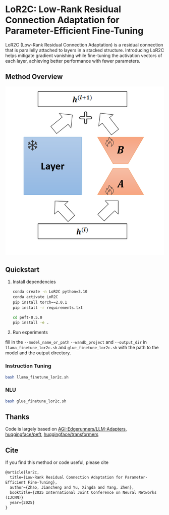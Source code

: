 # LoR2C: Low-Rank Residual Connection Adaptation for Parameter-Efficient Fine-Tuning
LoR2C (Low-Rank Residual Connection Adaptation) is a residual connection that is parallelly attached to layers in a stacked structure. Introducing LoR2C helps mitigate gradient vanishing while fine-tuning the activation vectors of each layer, achieving better performance with fewer parameters.

## Method Overview
<div align=center> 
<img src="./figs/method.png">
</div> 

## Quickstart
1. Install dependencies

   ```bash
   conda create -n LoR2C python=3.10
   conda activate LoR2C
   pip install torch==2.0.1
   pip install -r requirements.txt
   ```

   ```bash
   cd peft-0.5.0
   pip install -e .
   ```

2. Run experiments

fill in the `--model_name_or_path` `--wandb_project` and `--output_dir` in `llama_finetune_lor2c.sh` and `glue_finetune_lor2c.sh` with the path to the model and the output directory.

### Instruction Tuning
```bash
bash llama_finetune_lor2c.sh
```

### NLU

```bash
bash glue_finetune_lor2c.sh
```
## Thanks

Code is largely based on [AGI-Edgerunners/LLM-Adapters](https://github.com/AGI-Edgerunners/LLM-Adapters), [huggingface/peft](https://github.com/huggingface/peft), [huggingface/transformers](https://github.com/huggingface/transformers)

## Cite
If you find this method or code useful, please cite
~~~
@article{lor2c,
  title={Low-Rank Residual Connection Adaptation for Parameter-Efficient Fine-Tuning},
  author={Zhao, Jiancheng and Yu, Xingda and Yang, Zhen},
  booktitle={2025 International Joint Conference on Neural Networks (IJCNN)}
  year={2025}
}
~~~
